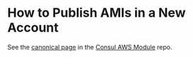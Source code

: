 # How to Publish AMIs in a New Account

See the [canonical page](https://github.com/gruntwork-io/consul-aws-module/blob/master/_ci/publish-amis-in-new-account.md)
in the [Consul AWS Module](https://github.com/gruntwork-io/consul-aws-module) repo.